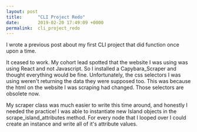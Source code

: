 ```yaml
---
layout: post
title:      "CLI Project Redo"
date:       2019-02-20 17:49:09 +0000
permalink:  cli_project_redo
---
```



I wrote a previous post about my first CLI project that did function once upon a time.  

It ceased to work. My cohort lead spotted that the website I was using was using React and not Javascript.  So I installed a Capybara_Scraper and thought everything would be fine.  Unfortunately, the css selectors I was using weren't returning the data they were supposed too.  This was because the html on the website I was scraping had changed. Those selectors are obsolete now.

My scraper class was much easier to write this time around, and honestly I needed the practice!  I was able to instantiate new Island objects in the scrape_island_attributes method.  For every node that I looped over I could create an instance and write all of it's attribute values.  




